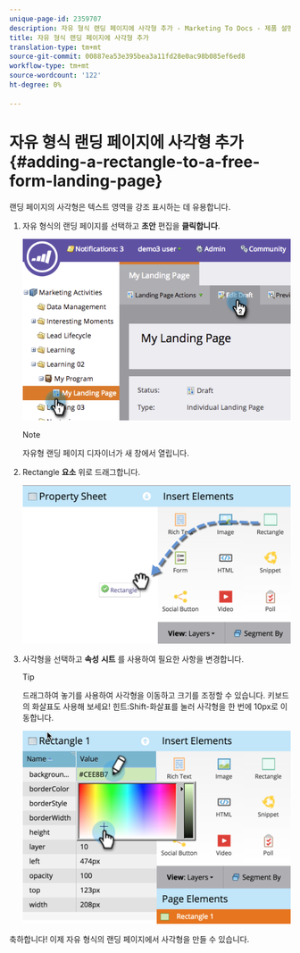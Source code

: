 ```yaml
---
unique-page-id: 2359707
description: 자유 형식 랜딩 페이지에 사각형 추가 - Marketing To Docs - 제품 설명서
title: 자유 형식 랜딩 페이지에 사각형 추가
translation-type: tm+mt
source-git-commit: 00887ea53e395bea3a11fd28e0ac98b085ef6ed8
workflow-type: tm+mt
source-wordcount: '122'
ht-degree: 0%

---
```



# 자유 형식 랜딩 페이지에 사각형 추가 {#adding-a-rectangle-to-a-free-form-landing-page}

랜딩 페이지의 사각형은 텍스트 영역을 강조 표시하는 데 유용합니다.

1. 자유 형식의 랜딩 페이지를 선택하고 **초안** 편집을 **클릭합니다**.

   ![](assets/image2014-9-16-14-3a50-3a51.png)

   >[!NOTE]
   >
   >자유형 랜딩 페이지 디자이너가 새 창에서 열립니다.

1. Rectangle **요소** 위로 드래그합니다.

   ![](assets/image2015-5-21-14-3a48-3a45.png)

1. 사각형을 선택하고 **속성** **시트** 를 사용하여 필요한 사항을 변경합니다.

   >[!TIP]
   >
   >드래그하여 놓기를 사용하여 사각형을 이동하고 크기를 조정할 수 있습니다. 키보드의 화살표도 사용해 보세요! 힌트:Shift-화살표를 눌러 사각형을 한 번에 10px로 이동합니다.

   ![](assets/image2015-5-21-14-3a50-3a24.png)

축하합니다! 이제 자유 형식의 랜딩 페이지에서 사각형을 만들 수 있습니다.
